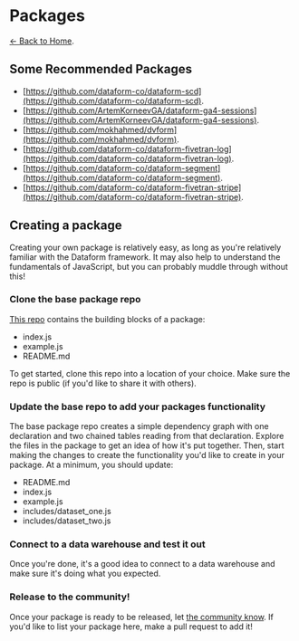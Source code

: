 # Packages

[<- Back to Home](https://dataform-co.github.io/dataform/docs/packages).

## Some Recommended Packages

- [https://github.com/dataform-co/dataform-scd](https://github.com/dataform-co/dataform-scd).
- [https://github.com/ArtemKorneevGA/dataform-ga4-sessions](https://github.com/ArtemKorneevGA/dataform-ga4-sessions).
- [https://github.com/mokhahmed/dvform](https://github.com/mokhahmed/dvform).
- [https://github.com/dataform-co/dataform-fivetran-log](https://github.com/dataform-co/dataform-fivetran-log).
- [https://github.com/dataform-co/dataform-segment](https://github.com/dataform-co/dataform-segment).
- [https://github.com/dataform-co/dataform-fivetran-stripe](https://github.com/dataform-co/dataform-fivetran-stripe).

## Creating a package

Creating your own package is relatively easy, as long as you're relatively familiar with the Dataform framework. It may also help to understand the fundamentals of JavaScript, but you can probably muddle through without this!

### Clone the base package repo

[This repo](https://github.com/dataform-co/dataform-package-base) contains the building blocks of a package:

- index.js
- example.js
- README.md

To get started, clone this repo into a location of your choice. Make sure the repo is public (if you'd like to share it with others).

### Update the base repo to add your packages functionality

The base package repo creates a simple dependency graph with one declaration and two chained tables reading from that declaration. Explore the files in the package to get an idea of how it's put together. Then, start making the changes to create the functionality you'd like to create in your package. At a minimum, you should update:

- README.md
- index.js
- example.js
- includes/dataset_one.js
- includes/dataset_two.js

### Connect to a data warehouse and test it out

Once you're done, it's a good idea to connect to a data warehouse and make sure it's doing what you expected.

### Release to the community!

Once your package is ready to be released, let [the community know](https://cloud.google.com/dataform/docs/get-support#get_support_from_the_community). If you'd like to list your package here, make a pull request to add it!
